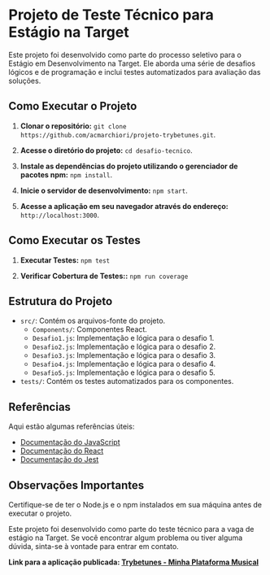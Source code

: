 # Projeto de Teste Técnico para Estágio na Target

Este projeto foi desenvolvido como parte do processo seletivo para o Estágio em Desenvolvimento na Target. Ele aborda uma série de desafios lógicos e de programação e inclui testes automatizados para avaliação das soluções.

## Como Executar o Projeto

1. **Clonar o repositório:**
`git clone https://github.com/acmarchiori/projeto-trybetunes.git`.

2. **Acesse o diretório do projeto:**
`cd desafio-tecnico`.

3. **Instale as dependências do projeto utilizando o gerenciador de pacotes npm:**
`npm install`.

4. **Inicie o servidor de desenvolvimento:**
`npm start`.

5. **Acesse a aplicação em seu navegador através do endereço:**
`http://localhost:3000`.

## Como Executar os Testes

1. **Executar Testes:**
`npm test`

1. **Verificar Cobertura de Testes::**
`npm run coverage`

## Estrutura do Projeto

- `src/`: Contém os arquivos-fonte do projeto.
  - `Components/`: Componentes React.
  - `Desafio1.js`: Implementação e lógica para o desafio 1.
  - `Desafio2.js`: Implementação e lógica para o desafio 2.
  - `Desafio3.js`: Implementação e lógica para o desafio 3.
  - `Desafio4.js`: Implementação e lógica para o desafio 4.
  - `Desafio5.js`: Implementação e lógica para o desafio 5.
- `tests/`: Contém os testes automatizados para os componentes.

## Referências

Aqui estão algumas referências úteis:

- [Documentação do JavaScript](https://developer.mozilla.org/pt-BR/docs/Web/JavaScript/Guide])
- [Documentação do React](https://reactjs.org/docs/getting-started.html)
- [Documentação do Jest](https://jestjs.io/docs/getting-started)


## Observações Importantes

Certifique-se de ter o Node.js e o npm instalados em sua máquina antes de executar o projeto.

Este projeto foi desenvolvido como parte do teste técnico para a vaga de estágio na Target. Se você encontrar algum problema ou tiver alguma dúvida, sinta-se à vontade para entrar em contato.

**Link para a aplicação publicada: [Trybetunes - Minha Plataforma Musical](https://desafio-tecnico-target.surge.sh/)**